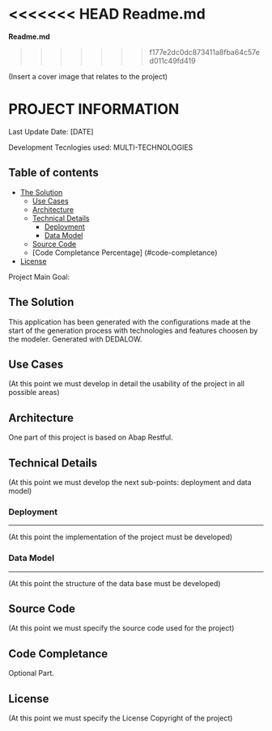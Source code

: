 <<<<<<< HEAD
﻿**Readme.md**
=======
**Readme.md**
>>>>>>> f177e2dc0dc873411a8fba64c57ed011c49fd419

(Insert a cover image that relates to the project)

PROJECT INFORMATION
===================
Last Update Date: [DATE]

Development Tecnlogies used: MULTI-TECHNOLOGIES

## Table of contents

* [The Solution](#the-solution)
    * [Use Cases](#use-cases)
    * [Architecture](#architecture)
    * [Technical Details](#technical-details)
        * [Deployment](#deployment)
        * [Data Model](#data-model)
    * [Source Code](#source-code)
	* [Code Completance Percentage] (#code-completance)
* [License](#license)

Project Main Goal:
 
 ## The Solution

 This application has been generated with the configurations made at the start of the generation process with technologies and features choosen by the modeler. Generated with DEDALOW.
 
 ## Use Cases
 
 (At this point we must develop in detail the usability of the project in all possible areas)
 
 ## Architecture
 
One part of this project is based on Abap Restful.
 
 ## Technical Details
 
 (At this point we must develop the next sub-points: deployment and data model)
 
 ### Deployment
 ***
 (At this point the implementation of the project must be developed)
 
 ### Data Model
 ***
 (At this point the structure of the data base must be developed)
 
 ## Source Code
 
 (At this point we must specify the source code used for the project)
 
 ## Code Completance
 
 Optional Part.
 
 ## License
 
 (At this point we must specify the License Copyright of the project)